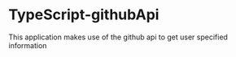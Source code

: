 # TypeScript-githubApi
This application makes use of the github api to get user specified information
